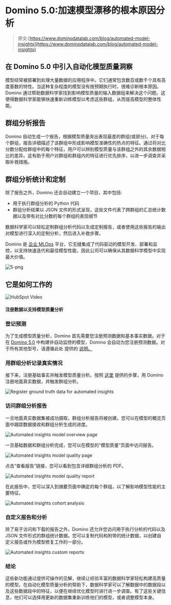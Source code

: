 # Domino 5.0:加速模型漂移的根本原因分析

> 原文:[https://www.dominodatalab.com/blog/automated-model-insights](https://www.dominodatalab.com/blog/automated-model-insights)

## 在 Domino 5.0 中引入自动化模型质量洞察

模型经常被部署到处理大量数据的应用程序中。它们通常包含数百或数千个具有高度基数的特性。当这种复杂程度的模型没有按预期执行时，很难诊断根本原因。Domino 通过帮助数据科学家找到影响模型质量的输入数据组来解决这个问题。这使得数据科学家能够快速重新训练模型以考虑这些群组，从而提高模型的整体性能。

## 群组分析报告

Domino 自动生成一个报告，根据模型质量突出表现最差的群组(或部分)。对于每个群组，报告详细描述了该群组中形成影响模型准确性的热点的特征。通过将对比分数分配给群组中的每个特征，用户可以辨别模型质量与该群组之外的其余数据相比的差异。这有助于用户对群组和群组内的特征进行优先排序，以进一步调查并采取补救措施。

## 群组分析统计和定制

除了报告之外，Domino 还会自动建立一个项目，其中包括:

*   用于执行群组分析的 Python 代码
*   群组分析结果以 JSON 文件的形式呈现，这些文件代表了跨群组的汇总统计数据以及带有对比分数的每个群组的表现细节

数据科学家可以轻松定制群组分析代码以生成定制报告，或者使用这些报告的输出对模型进行深入的定制分析，然后进入补救步骤。

Domino 是 [企业 MLOps](https://www.dominodatalab.com/resources/a-guide-to-enterprise-mlops/) 平台，它无缝集成了代码驱动的模型开发、部署和监控，以支持快速迭代和最佳模型性能，因此公司可以确保从其数据科学模型中实现最大价值。

![5-png](../Images/83e41d165908a1876834c3810da5f776.png)

## 它是如何工作的

![HubSpot Video](../Images/2fe686949c286f7244b5e31e0b25ec91.png)

#### 注册数据以支持模型质量分析

### **登记预测**

为了生成模型质量分析，Domino 首先需要您注册预测数据和基本事实数据。对于在 [Domino 5.0](/resources/introducing-domino-5.0) 中构建并自动监控的模型，Domino 会自动为您注册预测数据。对于所有其他型号，请遵循此处 提供的 [说明。](https://docs.dominodatalab.com/en/latest/reference/model-monitoring/20-set-up-model-monitor/10-register-a-model.html)

### **用群组分析记录真实情况**

接下来，注册基础事实并触发模型质量分析。按照 [这里](https://docs.dominodatalab.com/en/latest/reference/model-monitoring/20-set-up-model-monitor/40-set-up-cohort-analysis-mm.html) 提供的步骤，用 Domino 注册地面真实数据，并触发群组分析。

![Register ground truth data for automated insights](../Images/cc78531173bbe6fb7206e48eb665867c.png)

### 访问群组分析报告

一旦地面真实数据集被成功摄取，群组分析报告将被创建。您可以在模型的概览页面中跟踪数据接收和群组分析生成的进度。

![Automated insights model overview page](../Images/058feffa5acd0383df2ffa09309e8d6c.png)

一旦基础数据和群组分析完成，您可以在模型的“模型质量”页面中访问报告。

![Automated insights model quality page](../Images/aeb0b989436318903a613c3b0c6710d3.png)

点击“查看报告”链接，您可以看到包含详细群组分析的 PDF。

![Automated insights model quality report](../Images/cee711d487c358ae00d8c9f5b238e514.png)

在此报告中，您可以深入到摘要页面中确定的每个群组，以了解影响模型性能的主要特征。

![Automated insights cohort analysis](../Images/3e5310732b7ee8a9b51e47ce0e6fe9e8.png)

### 自定义报告和分析

除了易于访问和下载的报告之外，Domino 还允许您访问用于执行分析的代码以及 JSON 文件形式的群组统计数据。您可以复制代码和附带的统计数据，以创建自定义报告或作为模型修复工作的一部分。

![Automated insights custom reports](../Images/afac73565f6c4aa185f5437d9e54d036.png)

### 结论

这些新功能通过提供可操作的见解，继续让经验丰富的数据科学家轻松构建高质量的模型。在自动化模型质量分析的帮助下，数据科学家可以了解数据中的数据段以及这些数据段中的特征，以便在继续优化模型时进行进一步调查。有了这些关键信息，他们可以选择用更新的数据集重新训练他们的模型，或者调整模型本身。